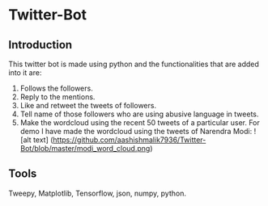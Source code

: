 # Twitter-Bot
## Introduction
This twitter bot is made using python and the functionalities that are added into it are:
1. Follows the followers.
2. Reply to the mentions.
3. Like and retweet the tweets of followers.
4. Tell name of those followers who are using abusive language in tweets.
5. Make the wordcloud using the recent 50 tweets of a particular user.
For demo I have made the wordcloud using the tweets of Narendra Modi:
![alt text] (https://github.com/aashishmalik7936/Twitter-Bot/blob/master/modi_word_cloud.png)

## Tools
Tweepy, Matplotlib, Tensorflow, json, numpy, python.
